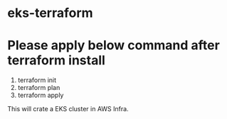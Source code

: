 # eks-terraform

# Please apply below command after terraform install
1. terraform init
2. terraform plan
3. terraform apply

This will crate a EKS cluster in AWS Infra.
